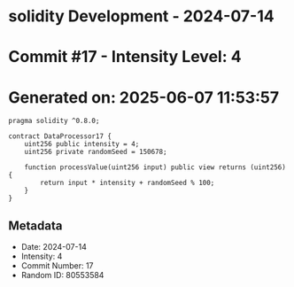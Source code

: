 ﻿# solidity Development - 2024-07-14
# Commit #17 - Intensity Level: 4
# Generated on: 2025-06-07 11:53:57
```solidity
pragma solidity ^0.8.0;

contract DataProcessor17 {
    uint256 public intensity = 4;
    uint256 private randomSeed = 150678;

    function processValue(uint256 input) public view returns (uint256) {
        return input * intensity + randomSeed % 100;
    }
}
```
## Metadata
- Date: 2024-07-14
- Intensity: 4
- Commit Number: 17
- Random ID: 80553584

